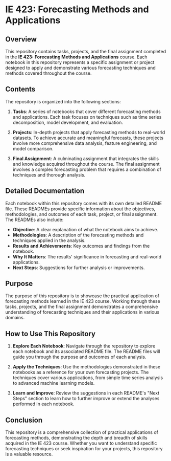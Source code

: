 # IE 423: Forecasting Methods and Applications

## Overview

This repository contains tasks, projects, and the final assignment completed in the **IE 423: Forecasting Methods and Applications** course. Each notebook in this repository represents a specific assignment or project designed to apply and demonstrate various forecasting techniques and methods covered throughout the course.

## Contents

The repository is organized into the following sections:

1. **Tasks**: A series of notebooks that cover different forecasting methods and applications. Each task focuses on techniques such as time series decomposition, model development, and evaluation.
   
2. **Projects**: In-depth projects that apply forecasting methods to real-world datasets. To achieve accurate and meaningful forecasts, these projects involve more comprehensive data analysis, feature engineering, and model comparison.

3. **Final Assignment**: A culminating assignment that integrates the skills and knowledge acquired throughout the course. The final assignment involves a complex forecasting problem that requires a combination of techniques and thorough analysis.

## Detailed Documentation

Each notebook within this repository comes with its own detailed README file. These READMEs provide specific information about the objectives, methodologies, and outcomes of each task, project, or final assignment. The READMEs also include:

- **Objective**: A clear explanation of what the notebook aims to achieve.
- **Methodologies**: A description of the forecasting methods and techniques applied in the analysis.
- **Results and Achievements**: Key outcomes and findings from the notebook.
- **Why It Matters**: The results' significance in forecasting and real-world applications.
- **Next Steps**: Suggestions for further analysis or improvements.

## Purpose

The purpose of this repository is to showcase the practical application of forecasting methods learned in the IE 423 course. Working through these tasks, projects, and the final assignment demonstrates a comprehensive understanding of forecasting techniques and their applications in various domains.

## How to Use This Repository

1. **Explore Each Notebook**: Navigate through the repository to explore each notebook and its associated README file. The README files will guide you through the purpose and outcomes of each analysis.

2. **Apply the Techniques**: Use the methodologies demonstrated in these notebooks as a reference for your own forecasting projects. The techniques cover various applications, from simple time series analysis to advanced machine learning models.

3. **Learn and Improve**: Review the suggestions in each README's "Next Steps" section to learn how to further improve or extend the analyses performed in each notebook.

## Conclusion

This repository is a comprehensive collection of practical applications of forecasting methods, demonstrating the depth and breadth of skills acquired in the IE 423 course. Whether you want to understand specific forecasting techniques or seek inspiration for your projects, this repository is a valuable resource.
